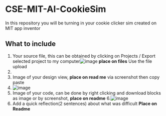 # CSE-MIT-AI-CookieSim

In this repository you will be turning in your cookie clicker sim created on MIT app inventor

## What to include

1. Your source file, this can be obtained by clicking on Projects / Export selected project to my computer![image](https://github.com/user-attachments/assets/f99cff16-16e3-4e1e-afc7-9da69f0e47f4) __place on files__ Use the file upload
2. 
3. Image of your design view, __place on read me__ via screenshot then copy paste
4. ![image](https://github.com/user-attachments/assets/360fc108-ed03-4c69-b707-c989ffbac743)
5. Image of your code, can be done by right clicking and download blocks as image or by screenshot, __place on readme__
6.![image](https://github.com/user-attachments/assets/056ccdde-606b-4a6b-9beb-770f8962278f)
7. Add a quick reflection(2 sentences) about what was difficult __Place on Readme__



